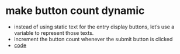 # make button count dynamic

-   instead of using static text for the entry display buttons, let&rsquo;s use a variable to represent those texts.
-   increment the button count whenever the submit button is clicked
-   [code](app.js)
